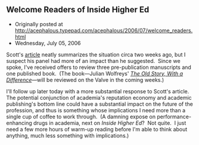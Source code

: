 ## Welcome Readers of Inside Higher Ed

 * Originally posted at http://acephalous.typepad.com/acephalous/2006/07/welcome_readers.html
 * Wednesday, July 05, 2006



Scott's [article](http://insidehighered.com/views/2006/07/05/mclemee) neatly summarizes the situation circa two weeks ago, but I suspect his panel had more of an impact than he suggested.  Since we spoke, I've received offers to review three pre-publication manuscripts and one published book.  (The book—Julian Wolfreys' [_The Old Story, With a Difference_](http://www.amazon.com/exec/obidos/ASIN/081421021X/diesekoschmar-20)—will be reviewed on the Valve in the coming weeks.)  

I'll follow up later today with a more substantial response to Scott's article.  The potential conjunction of academia's reputation economy and academic publishing's bottom line could have a substantial impact on the future of the profession, and thus is something whose implications I need more than a single cup of coffee to work through.  (A damning expose on performance-enhancing drugs in academia, next on _Inside Higher Ed_?  Not quite.  I just need a few more hours of warm-up reading before I'm able to think about anything, much less something with implications.)  

		
